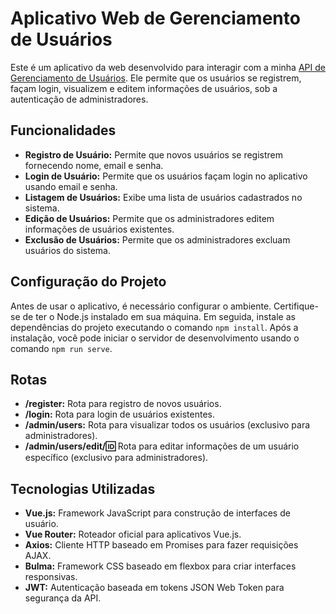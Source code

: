 # Aplicativo Web de Gerenciamento de Usuários

Este é um aplicativo da web desenvolvido para interagir com a minha [API de Gerenciamento de Usuários](https://github.com/felipemariano29/api-user-management). Ele permite que os usuários se registrem, façam login, visualizem e editem informações de usuários, sob a autenticação de administradores.

## Funcionalidades

- **Registro de Usuário:** Permite que novos usuários se registrem fornecendo nome, email e senha.
- **Login de Usuário:** Permite que os usuários façam login no aplicativo usando email e senha.
- **Listagem de Usuários:** Exibe uma lista de usuários cadastrados no sistema.
- **Edição de Usuários:** Permite que os administradores editem informações de usuários existentes.
- **Exclusão de Usuários:** Permite que os administradores excluam usuários do sistema.

## Configuração do Projeto

Antes de usar o aplicativo, é necessário configurar o ambiente. Certifique-se de ter o Node.js instalado em sua máquina. Em seguida, instale as dependências do projeto executando o comando `npm install`. Após a instalação, você pode iniciar o servidor de desenvolvimento usando o comando `npm run serve`.

## Rotas

- **/register:** Rota para registro de novos usuários.
- **/login:** Rota para login de usuários existentes.
- **/admin/users:** Rota para visualizar todos os usuários (exclusivo para administradores).
- **/admin/users/edit/:id:** Rota para editar informações de um usuário específico (exclusivo para administradores).

## Tecnologias Utilizadas

- **Vue.js:** Framework JavaScript para construção de interfaces de usuário.
- **Vue Router:** Roteador oficial para aplicativos Vue.js.
- **Axios:** Cliente HTTP baseado em Promises para fazer requisições AJAX.
- **Bulma:** Framework CSS baseado em flexbox para criar interfaces responsivas.
- **JWT:** Autenticação baseada em tokens JSON Web Token para segurança da API.
